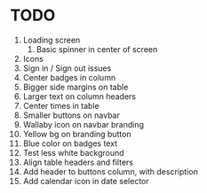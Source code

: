# TODO

1. Loading screen
   1. Basic spinner in center of screen
2. Icons
3. Sign in / Sign out issues
4. Center badges in column
5. Bigger side margins on table
6. Larger text on column headers
7. Center times in table
8. Smaller buttons on navbar
9. Wallaby icon on navbar branding
10. Yellow bg on branding button
11. Blue color on badges text
12. Test less white background
13. Align table headers and filters
14. Add header to buttons column, with description
15. Add calendar icon in date selector